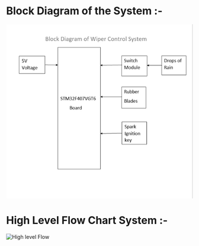 # Block Diagram of the System :-

![Block Diagram](https://github.com/JayeshPatil47/M3_WiperControlSystem/blob/166ddaa45cdf4118fc2a5a652cbfbd3416c0903f/2_Architecture/Block%20Diagram.jpg)

# High Level Flow Chart System :-
![High level Flow]()
